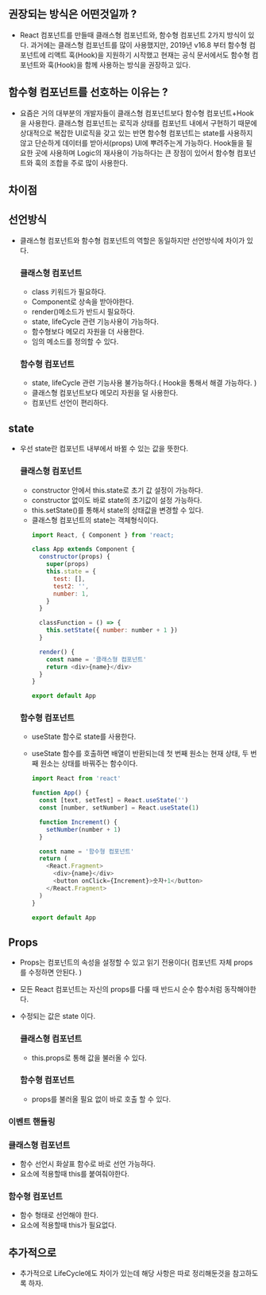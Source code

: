 ## 권장되는 방식은 어떤것일까 ?
- React 컴포넌트를 만들때 클래스형 컴포넌트와, 함수형 컴포넌트 2가지 방식이 있다. 과거에는 클래스형 컴포넌트를 많이 사용했지만, 2019년 v16.8 부터 함수형 컴포넌트에 리액트 훅(Hook)을 지원하기 시작했고 현재는 공식 문서에서도 함수형 컴포넌트와 훅(Hook)을 함께 사용하는 방식을 권장하고 있다.

## 함수형 컴포넌트를 선호하는 이유는 ?
- 요즘은 거의 대부분의 개발자들이 클래스형 컴포넌트보다 함수형 컴포넌트+Hook을 사용한다. 클래스형 컴포넌트는 로직과 상태를 컴포넌트 내에서 구현하기 때문에 상대적으로 복잡한 UI로직을 갖고 있는 반면 함수형 컴포넌트는 state를 사용하지 않고 단순하게 데이터를 받아서(props) UI에 뿌려주는게 가능하다. Hook들을 필요한 곳에 사용하며 Logic의 재사용이 가능하다는 큰 장점이 있어서 함수형 컴포넌트와 훅의 조합을 주로 많이 사용한다.

## 차이점

## 선언방식
- 클래스형 컴포넌트와 함수형 컴포넌트의 역할은 동일하지만 선언방식에 차이가 있다.
   ### 클래스형 컴포넌트
   - class 키워드가 필요하다.
   - Component로 상속을 받아야한다.
   - render()메소드가 반드시 필요하다.
   - state, lifeCycle 관련 기능사용이 가능하다.
   - 함수형보다 메모리 자원을 더 사용한다.
   - 임의 메소드를 정의할 수 있다.

  ### 함수형 컴포넌트
   - state, lifeCycle 관련 기능사용 불가능하다.( Hook을 통해서 해결 가능하다. )
   - 클래스형 컴포넌트보다 메모리 자원을 덜 사용한다.
   - 컴포넌트 선언이 편리하다.

## state
- 우선 state란 컴포넌트 내부에서 바뀔 수 있는 값을 뜻한다.

  ### 클래스형 컴포넌트
   - constructor 안에서 this.state로 초기 값 설정이 가능하다.
   - constructor 없이도 바로 state의 초기값이 설정 가능하다.
   - this.setState()를 통해서 state의 상태값을 변경할 수 있다.
   - 클래스형 컴포넌트의 state는 객체형식이다.
      ```javascript
      import React, { Component } from 'react;

      class App extends Component {
        constructor(props) {
          super(props)
          this.state = {
            test: [],
            test2: '',
            number: 1,
          }
        }

        classFunction = () => {
          this.setState({ number: number + 1 })
        }

        render() {
          const name = '클래스형 컴포넌트'
          return <div>{name}</div>
        }
      }

      export default App
      ```

  ### 함수형 컴포넌트
   - useState 함수로 state를 사용한다.
   - useState 함수를 호출하면 배열이 반환되는데 첫 번째 원소는 현재 상태, 두 번째 원소는 상태를 바꿔주는 함수이다.

      ```javascript
      import React from 'react'

      function App() {
        const [text, setTest] = React.useState('')
        const [number, setNumber] = React.useState(1)

        function Increment() {
          setNumber(number + 1)
        }

        const name = '함수형 컴포넌트'
        return (
          <React.Fragment>
            <div>{name}</div>
            <button onClick={Increment}>숫자+1</button>
          </React.Fragment>
        )
      }

      export default App
      ```
      
## Props
- Props는 컴포넌트의 속성을 설정할 수 있고 읽기 전용이다( 컴포넌트 자체 props를 수정하면 안된다. )
- 모든 React 컴포넌트는 자신의 props를 다룰 때 반드시 순수 함수처럼 동작해야한다.
- 수정되는 값은 state 이다.
  ### 클래스형 컴포넌트
  - this.props로 통해 값을 불러올 수 있다.

  ### 함수형 컴포넌트
  - props를 불러올 필요 없이 바로 호출 할 수 있다.

### 이벤트 핸들링
  ### 클래스형 컴포넌트
  - 함수 선언시 화살표 함수로 바로 선언 가능하다.
  - 요소에 적용할때 this를 붙여줘야한다.
  ### 함수형 컴포넌트
  - 함수 형태로 선언해야 한다.
  - 요소에 적용할때 this가 필요없다.

## 추가적으로
- 추가적으로 LifeCycle에도 차이가 있는데 해당 사항은 따로 정리해둔것을 참고하도록 하자.
